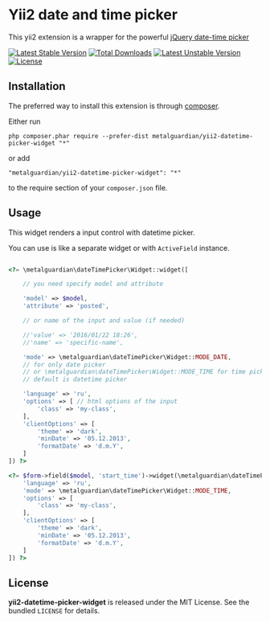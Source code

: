 Yii2 date and time picker
========================================================================

This yii2 extension is a wrapper for the powerful [jQuery date-time picker](https://github.com/xdan/datetimepicker)

[![Latest Stable Version](https://poser.pugx.org/metalguardian/yii2-datetime-picker-widget/v/stable.svg)](https://packagist.org/packages/metalguardian/yii2-datetime-picker-widget)
[![Total Downloads](https://poser.pugx.org/metalguardian/yii2-datetime-picker-widget/downloads.svg)](https://packagist.org/packages/metalguardian/yii2-datetime-picker-widget)
[![Latest Unstable Version](https://poser.pugx.org/metalguardian/yii2-datetime-picker-widget/v/unstable.svg)](https://packagist.org/packages/metalguardian/yii2-datetime-picker-widget)
[![License](https://poser.pugx.org/metalguardian/yii2-datetime-picker-widget/license.svg)](https://packagist.org/packages/metalguardian/yii2-datetime-picker-widget)

Installation
------------

The preferred way to install this extension is through [composer](http://getcomposer.org/download/).

Either run

```
php composer.phar require --prefer-dist metalguardian/yii2-datetime-picker-widget "*"
```

or add

```
"metalguardian/yii2-datetime-picker-widget": "*"
```

to the require section of your `composer.json` file.


Usage
-----

This widget renders a input control with datetime picker.

You can use is like a separate widget or with `ActiveField` instance.

```php

<?= \metalguardian\dateTimePicker\Widget::widget([

    // you need specify model and attribute

    'model' => $model,
    'attribute' => 'posted',

    // or name of the input and value (if needed)

    //'value' => '2016/01/22 18:26',
    //'name' => 'specific-name',

    'mode' => \metalguardian\dateTimePicker\Widget::MODE_DATE,
    // for only date picker
    // or \metalguardian\dateTimePicker\Widget::MODE_TIME for time picker
    // default is datetime picker

    'language' => 'ru',
    'options' => [ // html options of the input
        'class' => 'my-class',
    ],
    'clientOptions' => [
        'theme' => 'dark',
        'minDate' => '05.12.2013',
        'formatDate' => 'd.m.Y',
    ]
]) ?>

<?= $form->field($model, 'start_time')->widget(\metalguardian\dateTimePicker\Widget::className(), [
    'language' => 'ru',
    'mode' => \metalguardian\dateTimePicker\Widget::MODE_TIME,
    'options' => [
        'class' => 'my-class',
    ],
    'clientOptions' => [
        'theme' => 'dark',
        'minDate' => '05.12.2013',
        'formatDate' => 'd.m.Y',
    ]
]) ?>
```

License
-------

**yii2-datetime-picker-widget** is released under the MIT License. See the bundled `LICENSE` for details.
